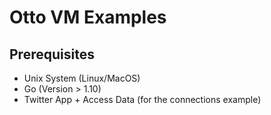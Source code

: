 # Otto VM Examples

## Prerequisites

* Unix System (Linux/MacOS)
* Go (Version > 1.10)
* Twitter App + Access Data (for the connections example)
